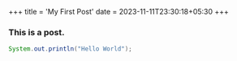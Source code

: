 +++
title = 'My First Post'
date = 2023-11-11T23:30:18+05:30
+++



### This is a post.
```java
System.out.println("Hello World");
```